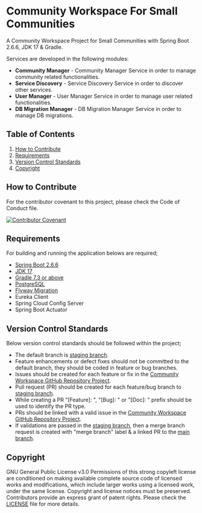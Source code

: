 # Community Workspace For Small  Communities
A Community Workspace Project for Small Communities with Spring Boot 2.6.6, JDK 17 & Gradle.

Services are developed in the following modules:
* **Community Manager** - Community Manager Service in order to manage community related functionalities.
* **Service Discovery** - Service Discovery Service in order to discover other services.
* **User Manager** - User Manager Service in order to manage user related functionalities.
* **DB Migration Manager** - DB Migration Manager Service in order to manage DB migrations.

## Table of Contents

1. [How to Contribute](#how-to-contribute)
2. [Requirements](#requirements)
3. [Version Control Standards](#version-control-standards)
4. [Copyright](#copyright)

## How to Contribute

For the contributor covenant to this project, please check the Code of Conduct file.

[![Contributor Covenant][contributor]](CODE_OF_CONDUCT.md)

## Requirements

For building and running the application belows are required;

- [Spring Boot 2.6.6][spring-boot-version]
- [JDK 17][java-version]
- [Gradle 7.3 or above][gradle-version]
- [PostgreSQL][postgresql-version]
- [Flyway Migration][flyway-migration]
- Eureka Client
- Spring Cloud Config Server
- Spring Boot Actuator

## Version Control Standards

Below version control standards should be followed within the project;

- The default branch is [staging branch][staging-branch-github-link].
- Feature enhancements or defect fixes should not be committed to the default branch, they should be coded in feature or bug branches.
- Issues should be created for each feature or fix in the [Community Workspace GitHub Repository Project][community-workspace-github].
- Pull request (PR) should be created for each feature/bug branch to [staging branch][staging-branch-github-link].
- While creating a PR "[Feature]: ", "[Bug]: " or "[Doc]: " prefix should be used to identify the PR type.
- PRs should be linked with a valid issue in the [Community Workspace GitHub Repository Project][community-workspace-github].
- If validations are passed in the [staging branch][staging-branch-github-link], then a merge branch request is created with "merge branch" label & a linked PR to the [main branch][main-branch-github-link].

## Copyright

GNU General Public License v3.0
Permissions of this strong copyleft license are conditioned on making available complete source code of licensed works and modifications, which include larger works using a licensed work, under the same license. Copyright and license notices must be preserved. Contributors provide an express grant of patent rights.
Please check the [LICENSE](LICENSE) file for more details.

[spring-boot-version]: https://spring.io/blog/2022/03/31/spring-boot-2-6-6-available-now
[java-version]: https://www.oracle.com/java/technologies/javase/jdk17-archive-downloads.html
[gradle-version]: https://gradle.org/releases/
[postgresql-version]: https://www.postgresql.org/
[flyway-migration]: https://flywaydb.org/documentation/
[contributor]: https://img.shields.io/badge/Contributor%20Covenant-2.1-4baaaa.svg
[community-workspace-github]: https://github.com/evrentan/community-workspace
[staging-branch-github-link]: https://github.com/evrentan/community-workspace/tree/staging
[main-branch-github-link]: https://github.com/evrentan/community-workspace/tree/main